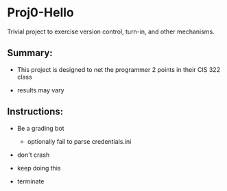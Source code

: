 # Proj0-Hello
Trivial project to exercise version control, turn-in, and other
mechanisms.

## Summary:

- This project is designed to net the programmer 2 points in their CIS 322 class

- results may vary

## Instructions:

- Be a grading bot
  - optionally fail to parse credentials.ini

- don't crash

- keep doing this

- terminate
